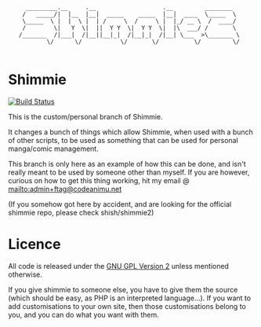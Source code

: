 ```
     _________.__     .__                   .__         ________   
    /   _____/|  |__  |__|  _____    _____  |__|  ____  \_____  \  
    \_____  \ |  |  \ |  | /     \  /     \ |  |_/ __ \  /  ____/  
    /        \|   Y  \|  ||  Y Y  \|  Y Y  \|  |\  ___/ /       \  
   /_______  /|___|  /|__||__|_|  /|__|_|  /|__| \___  >\_______ \ 
           \/      \/           \/       \/          \/         \/ 
                                                                
```

# Shimmie

[![Build Status](https://travis-ci.org/DakuTree/shimmie2.svg?branch=FTAG)](https://travis-ci.org/DakuTree/shimmie2)

This is the custom/personal branch of Shimmie.

It changes a bunch of things which allow Shimmie, when used with a bunch of other scripts, to be used as something that can be used for personal manga/comic management.

This branch is only here as an example of how this can be done, and isn't really meant to be used by someone other than myself.
If you are however, curious on how to get this thing working, hit my email @ <mailto:admin+ftag@codeanimu.net>

(If you somehow got here by accident, and are looking for the official shimmie repo, please check shish/shimmie2)

# Licence

All code is released under the [GNU GPL Version 2](http://www.gnu.org/licenses/gpl-2.0.html) unless mentioned otherwise.

If you give shimmie to someone else, you have to give them the source (which should be easy, as PHP
is an interpreted language...). If you want to add customisations to your own
site, then those customisations belong to you, and you can do what you want
with them.
